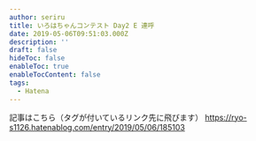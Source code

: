 ```yaml
---
author: seriru
title: いろはちゃんコンテスト Day2 E 連呼
date: 2019-05-06T09:51:03.000Z
description: ''
draft: false
hideToc: false
enableToc: true
enableTocContent: false
tags:
  - Hatena
---
```


記事はこちら（タグが付いているリンク先に飛びます）
https://ryo-s1126.hatenablog.com/entry/2019/05/06/185103
